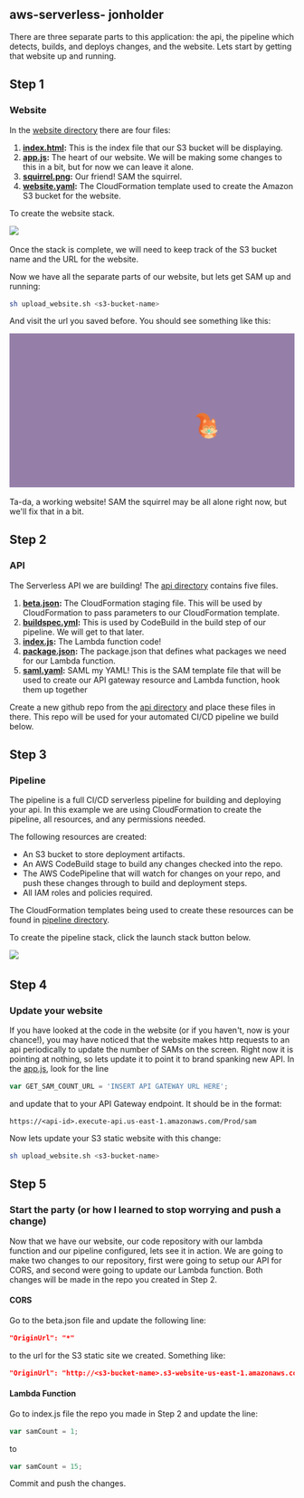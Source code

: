 ## aws-serverless- jonholder
There are three separate parts to this application: the api, the pipeline which detects, builds, and deploys changes, and the website.
Lets start by getting that website up and running.

## Step 1

### Website
In the [website directory](website/) there are four files:

1. **[index.html](website/index.html):** This is the index file that our S3 bucket will be displaying.
2. **[app.js](website/app.js):** The heart of our website. We will be making some changes to this in a bit, but for now we can leave it alone.
3. **[squirrel.png](website/squirrel.png):** Our friend! SAM the squirrel.
4. **[website.yaml](website/website.yaml):** The CloudFormation template used to create the Amazon S3 bucket for the website.

To create the website stack.

[<img src="https://s3.amazonaws.com/cloudformation-examples/cloudformation-launch-stack.png">](https://console.aws.amazon.com/cloudformation/home?region=us-east-1#/stacks/new?stackName=myteststack&templateURL=https://awscomputeblogimages.s3-us-west-2.amazonaws.com/samfarm-website.yaml)

Once the stack is complete, we will need to keep track of the S3 bucket name and the URL for the website.

Now we have all the separate parts of our website, but lets get SAM up and running:

```bash
sh upload_website.sh <s3-bucket-name>
```

And visit the url you saved before. You should see something like this:

![SAM Screenshot](/img/sam-screenshot.png)

Ta-da, a working website! SAM the squirrel may be all alone right now, but we'll fix that in a bit.


## Step 2
### API

The Serverless API we are building! The [api directory](api/) contains five files.

1. **[beta.json](api/beta.json):** The CloudFormation staging file. This will be used by CloudFormation to pass parameters to our CloudFormation template.
2. **[buildspec.yml](api/buildspec.yml):** This is used by CodeBuild in the build step of our pipeline. We will get to that later.
3. **[index.js](api/index.js):** The Lambda function code!
4. **[package.json](api/package.json):** The package.json that defines what packages we need for our Lambda function.
5. **[saml.yaml](api/saml.yaml):** SAML my YAML! This is the SAM template file that will be used to create our API gateway resource and Lambda function, hook them up together

Create a new github repo from the [api directory](api/) and place these files in there. This repo will be used for your automated CI/CD pipeline we build below.

## Step 3

### Pipeline
The pipeline is a full CI/CD serverless pipeline for building and deploying your api. In this example we are using CloudFormation to create the pipeline, all resources, and any permissions needed.

The following resources are created:

- An S3 bucket to store deployment artifacts.
- An AWS CodeBuild stage to build any changes checked into the repo.
- The AWS CodePipeline that will watch for changes on your repo, and push these changes through to build and deployment steps.
- All IAM roles and policies required.

The CloudFormation templates being used to create these resources can be found in [pipeline directory](pipeline/).

To create the pipeline stack, click the launch stack button below.

[<img src="https://s3.amazonaws.com/cloudformation-examples/cloudformation-launch-stack.png">](https://console.aws.amazon.com/cloudformation/home?region=us-east-1#/stacks/new?stackName=myteststack&templateURL=https://awscomputeblogimages.s3-us-west-2.amazonaws.com/samfarm-main.yaml)

## Step 4
### Update your website
If you have looked at the code in the website (or if you haven't, now is your chance!), you may have noticed that the website makes http requests to an api periodically to update the number of SAMs on the screen. Right now it is pointing at nothing, so lets update it to point it to brand spanking new API. In the [app.js](website/app.js), look for the line

```javascript
var GET_SAM_COUNT_URL = 'INSERT API GATEWAY URL HERE';
```

and update that to your API Gateway endpoint. It should be in the format:

```
https://<api-id>.execute-api.us-east-1.amazonaws.com/Prod/sam
```

Now lets update your S3 static website with this change:

```bash
sh upload_website.sh <s3-bucket-name>
```


## Step 5
### Start the party (or how I learned to stop worrying and push a change)
Now that we have our website, our code repository with our lambda function and our pipeline configured, lets see it in action. We are going to make two changes to our repository, first were going to setup our API for CORS, and second were going to update our Lambda function. Both changes will be made in the repo you created in Step 2.


#### CORS
Go to the beta.json file and update the following line:

```json
"OriginUrl": "*"
```

to the url for the S3 static site we created. Something like:

```json
"OriginUrl": "http://<s3-bucket-name>.s3-website-us-east-1.amazonaws.com"
```


#### Lambda Function
Go to index.js file the repo you made in Step 2 and update the line:

```javascript
var samCount = 1;
```

to

```javascript
var samCount = 15;
```

Commit and push the changes.
